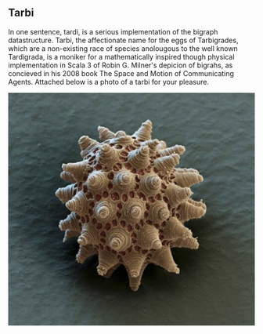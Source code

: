 ## Tarbi

In one sentence, tardi, is a serious implementation of the bigraph datastructure.  Tarbi, the affectionate name for the eggs of Tarbigrades, which are a non-existing race of species anolougous to the well known Tardigrada, is a moniker for a mathematically inspired though physical implementation in Scala 3 of Robin G. Milner's depicion of bigrahs, as concieved in his 2008 book The Space and Motion of Communicating Agents.  Attached below is a photo of a tarbi for your pleasure.

![Tarbigrade Egg](doc/images/tarbi.png)

